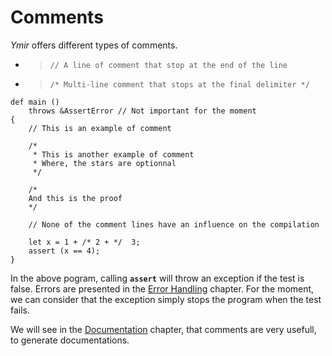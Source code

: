 # Comments

*Ymir* offers different types of comments. 

* > `// A line of comment that stop at the end of the line`
* > `/* Multi-line comment that stops at the final delimiter */`

```ymir
def main () 
	throws &AssertError // Not important for the moment
{
    // This is an example of comment

    /* 
     * This is another example of comment
     * Where, the stars are optionnal
     */

    /*
	And this is the proof
    */

    // None of the comment lines have an influence on the compilation

    let x = 1 + /* 2 + */  3;
    assert (x == 4); 
}
```

In the above pogram, calling **`assert`** will throw an exception if
the test is false. Errors are presented in the [Error
Handling](https://ymir-lang.org/errors/main.html)
chapter. For the moment, we can consider that the exception simply
stops the program when the test fails.


We will see in the
[Documentation](https://ymir-lang.org/documentation/main.html)
chapter, that comments are very usefull, to generate documentations.
